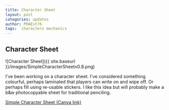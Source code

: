 ```yaml
---
title: Character Sheet
layout: post
categories: updates
author: PRAEst76
tags:  characters mechanics
---
```

## Character Sheet

![Character Sheet]({{ site.baseurl }}/images/SimpleCharacterSheetv0.8.png)

I've been working on a character sheet. I've considered something colourful, perhaps laminated that players can write on and wipe off. Or perhaps fill using re-usable stickers. I like this idea but will probably make a b&w photocopyable sheet for traditional penciling.

[Simple Character Sheet (Canva link)](https://www.canva.com/design/DAGwQkDXbQA/q33vQiXKeBgJvMJ0rZE8-Q/edit?utm_content=DAGwQkDXbQA&utm_campaign=designshare&utm_medium=link2&utm_source=sharebutton)

